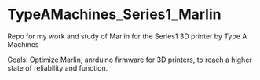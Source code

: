 # TypeAMachines_Series1_Marlin
Repo for my work and study of Marlin for the Series1 3D printer by Type A Machines

Goals:
Optimize Marlin, anrduino firmware for 3D printers, to reach a higher state of reliability and function.
